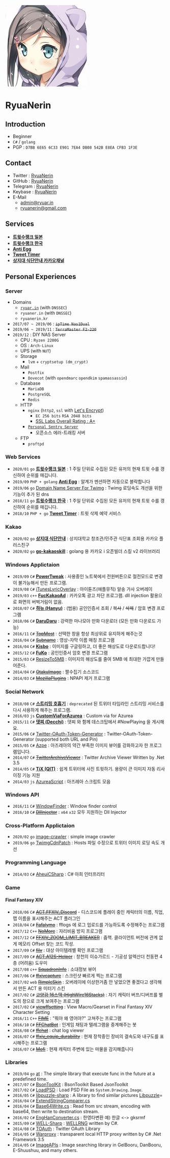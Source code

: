 ![](/img/profile.png)

# RyuaNerin

## Introduction
- Beginner
- `C#` / `golang`
- PGP : `D7BB 6E65 6C33 E901 7EA4 DB08 542B E8EA CFB3 1F3E`

## Contact
- Twitter : [RyuaNerin](https://twitter.com/RyuaNerin)
- GitHub : [RyuaNerin](https://github.com/RyuaNerin)
- Telegram : [RyuaNerin](https://t.me/ryuanerin)
- Keybase : [RyuaNerin](https://keybase.io/ryuanerin)
- E-Mail
	- [admin@ryuar.in](mailto:admin@ryuar.in)
	- [ryuanerin@gmail.com](mailto:ryuanerin@gmail.com)

## Services
- [**트윗수랭크 일본**](https://twrank-jp.ryuar.in/)
- [**트윗수랭크 한국**](https://twrank-ko.ryuar.in/)
- [**Anti Egg**](https://anti-egg.ryuar.in/)
- [**Tweet Timer**](https://timer.ryuar.in/)
- [**상지대 식단안내 카카오채널**](https://pf.kakao.com/_xbkxdyT)

## Personal Experiences
### Server
- Domains
	- [`ryuar.in`](https://ryuar.in) (with `DNSSEC`)
	- `ryuaner.in` (with `DNSSEC`)
	- `ryuanerin.kr`
- `2017/07 ~ 2019/06` : ~~`ipTime Nas1Dual`~~
- `2019/06 ~ 2019/11` : ~~`TerraMaster F2-220`~~
- `2019/12` : DIY NAS Server
	- CPU : `Ryzen 2200G`
	- OS : `Arch-Linux`
	- UPS (with `NUT`)
	- Storage
		- `lvm` + `cryptsetup (dm_crypt)`
	- Mail
		- `Postfix`
		- `Dovecot` (with `opendmarc` `opendkim` `spamassassin`)
	- Database
		- `MariaDB`
		- `PostgreSQL`
		- `Redis`
	- HTTP
		- `nginx` (`http2`, `ssl` with [Let's Encrypt](https://letsencrypt.org/))
			- `EC 256 bits` `RSA 2048 bits`
			- [SSL Labs Overall Rating : A+](https://www.ssllabs.com/ssltest/analyze.html?d=ryuar.in&hideResults=on)
		- [`Personal Sentry Server`](https://sentry.io/)
			- 오픈소스 에러-트래킹 서버
	- FTP
		- `proftpd`

### Web Services
- `2020/01` `go` [**트윗수랭크 일본**](https://twrank-jp.ryuar.in/) : 1 주일 단위로 수집된 모든 유저의 현재 트윗 수를 갱신하여 순위를 매깁니다.
- `2019/09` `PHP + golang` [**Anti Egg**](https://anti-egg.ryuar.in/) : 알계가 멘션하면 자동으로 블락합니다
- `2019/06` `go` [Domain Name Server For Twimg](https://github.com/RyuaNerin/DNS-For-Twimg) : Twimg 로딩속도 개선을 위한 기능이 추가 된 dns
- `2018/11` `go` [**트윗수랭크 한국**](https://twrank-ko.ryuar.in/) : 1 주일 단위로 수집된 모든 유저의 현재 트윗 수를 갱신하여 순위를 매깁니다.
- `2018/10` `PHP + go` [**Tweet Timer**](https://timer.ryuar.in/) : 트윗 삭제 예약 서비스

### Kakao
- `2020/02` `go` [**상지대 식단안내**](https://github.com/RyuaNerin/sangji-haksik-channel) : 상지대학교 창조관/민주관 식단표 조회용 카카오 플러스친구
- `2020/02` `go` [**go-kakaoskill**](https://github.com/RyuaNerin/go-kakaoskill) : golang 용 카카오 i 오픈빌더 스킬 v2 라이브러리

### Windows Applictaion
- `2019/09` `C#` [**PowerTweak**](https://github.com/RyuaNerin/PowerTweak) : 사용중인 노트북에서 전원버튼으로 절전모드로 변경이 불가능해서 만든 프로그램.
- `2019/08` `C#` [iTunesLyricOverlay](https://github.com/RyuaNerin/iTunesLyricOverlay) : 아이튠즈(애플뮤직) 알송 가사 오버레이
- `2019/03` `c++` [**FucKakaoAd**](https://github.com/RyuaNerin/FucKakaoAd) : 카카오톡 광고 차단 프로그램. dll injection 활용으로 화면의 버벅거림이 없음.
- `2018/07` `C#` [**하뉴 (Hanyu)**](https://github.com/RyuaNerin/Hanyu) : (범용) 공인인증서 조회 / ~~복사~~ / ~~삭제~~ / 암호 변경 프로그램
- `2018/06` `C#` [**DaruDaru**](https://github.com/RyuaNerin/DaruDaru) : 강력한 마나모아 만화 다운로더 (모든 만화 다운로드 가능)
- `2016/11` `C#` [~~TopMost~~](https://github.com/RyuaNerin/Topmost) : 선택한 창을 항상 최상위로 유지하게 해주는것
- `2016/04` `C#` [~~Subname~~](https://github.com/RyuaNerin/Subname) : 영상-자막 이름 매칭 프로그램
- `2016/04` `C#` [**Kisbo**](https://github.com/RyuaNerin/Kisbo) : 이미지를 구글링하고, 더 좋은 해상도로 다운로드합니다!
- `2015/12` `C#` [**FuKo**](https://github.com/RyuaNerin/FuKo) : 공인인증서 암호 변경 프로그램
- `2015/03` `C#` [ResizeTo5MB](https://github.com/RyuaNerin/ResizeTo5MB) : 이미지의 해상도를 줄여 5MB 에 최대한 가깝게 만들어준다.
- `2014/04` `C#` [~~OtakuImage~~](https://github.com/RyuaNerin/OtakuImage) : 짤수집기 소스코드
- `2014/03` `C#` [~~MozillaPlugins~~](https://github.com/RyuaNerin/MozillaPlugins) : NPAPI 제거 프로그램

### Social Network
- `2018/08` `C#` [**스트리밍 호흡기**](https://github.com/RyuaNerin/StreamingRespirator) : `deprecated` 된 트위터 타임라인 스트리밍 서비스를 다시 사용하게 해주는 프로그램.
- `2016/03` `js` [**CustomViaForAzurea**](https://github.com/RyuaNerin/CustomViaForAzurea) : Custom via for Azurea
- `2015/11` `C#` [**뎃찌 (Decchi)**](https://github.com/SasarinoMARi/Decchi) : 뎃찌 와 함께 데스크탑에서 #NowPlaying 을 게시해요.
- `2015/06` `C#` [Twitter-OAuth-Token-Generator](https://github.com/RyuaNerin/Twitter-OAuth-Token-Generator) : Twitter-OAuth-Token-Generator (supported both URL and Pin)
- `2015/05` `C#` [Azpe](https://github.com/RyuaNerin/Azpe) : 아즈레아의 약간 부족한 이미지 뷰어를 강화하고자 한 프로그램입니다.
- `2014/07` `C#` [~~TwitterArchiveViewer~~](https://github.com/RyuaNerin/TwitterArchiveViewer) : Twitter Archive Viewer Written by .Net 3.5
- `2014/05` `C#` [**TiX (QIT)**](https://github.com/RyuaNerin/QIT) : 쉽게 트위터에 사진 트윗하기. 용량이 큰 이미지 자동 리사이징 기능 지원
- `2014/03` `js` [AzureaScript](https://github.com/RyuaNerin/AzureaScript) : 아즈레아 스크립트 모음

### Windows API
- `2016/11` `C#` [WindowFinder](https://gist.github.com/RyuaNerin/cf57dc3e9d08d7b57e03de5e81677207) : Window finder control
- `2016/10` `C#` [~~DllInjector~~](https://github.com/RyuaNerin/DllInjector) : `x64` `x32` 모두 지원하는 Dll Injector

### Cross-Platform Applictaion
- `2020/02` `go` [image-crawler](https://github.com/RyuaNerin/image-crawler) : simple image crawler
- `2019/06` `go` [TwimgCdnPatch](https://github.com/RyuaNerin/TwimgCdnPatch) : Hosts 파일 수정으로 트위터 이미지 로딩 속도 개선

### Programming Language
- `2014/03` `C#` [AheuiCSharp](https://github.com/RyuaNerin/AheuiCSharp) : C# 아희 인터프리터

### Game

#### Final Fantasy XIV
- `2018/06` `C#` [~~ACT.FFXIV_Discord~~](https://github.com/RyuaNerin/ACT.FFXIV_Discord) - 디스코드에 플레이 중인 캐릭터의 이름, 직업, 맵 이름을 표시해주는 ACT 플러그인
- `2018/04` `C#` [~~Fafalymo~~](https://github.com/RyuaNerin/Fafalymo) : fflogs 에 로그 업로드를 가능하도록 수정해주는 프로그램
- `2017/12` `C++` [~~NoMore~~](https://github.com/RyuaNerin/NoMore) : 자리비움 방지 프로그램
- `2017/12` `C#` [~~FFXIV_ZOOM_LIMIT_BREAKER~~](https://github.com/RyuaNerin/FFXIV_ZOOM_LIMIT_BREAKER) : 줌핵. 클라이언트 버전에 관계 없게 메모리 Offset 찾는 코드 작성.
- `2017/09` `C#` [~~filv~~](https://github.com/RyuaNerin/filv) : 대상 아이템레벨 확인 프로그램
- `2017/09` `C#` [~~ACT.A12S-Helper~~](https://github.com/RyuaNerin/ACT.A12S-Helper) : 창천의 이슈가르드 - 기공성 알렉산더 천동편 4층 (어려움) 도우미
- `2017/08` `c++` [~~SquadronInfo~~](https://github.com/RyuaNerin/SquadronInfo) : 소대정보 뷰어
- `2017/06` `C#` [~~ffxivcapture~~](https://github.com/RyuaNerin/ffxivcapture) : 스크린샷 빠르게 찍는 프로그램
- `2017/02` `web` [~~RimpleSkin~~](https://github.com/RyuaNerin/RimpleSkin) : 오버레이에 이상한거좀 안 넣었으면 좋겠다고 생각해서 만든 ACT 용 미터기 스킨
- `2017/02` `C#` [~~고양감 16스택 (HighWire16Stacks)~~](https://github.com/RyuaNerin/HighWire16Stacks) : 자기 캐릭터 버프/디버프를 별도의 창으로 크게 보여주는 프로그램
- `2017/02` `C#` [~~viewffsetting~~](https://github.com/RyuaNerin/viewffsetting) : View Macro/Gearset in Final Fantasy XIV Character Setting
- `2016/11` `C++` [~~FIME~~](https://github.com/RyuaNerin/FIME) : "뭐야 왜 영어야?" 고쳐주는 프로그램
- `2016/10` `C#` [~~FFChatBot~~](https://github.com/RyuaNerin/FFChatBot) : 인게임 채팅과 텔레그램을 중계해주는 봇
- `2016/08` `C#` [~~ffchat~~](https://github.com/RyuaNerin/ffchat) : chat log viewer
- `2016/07` `C#` [~~ffxiv_equip_durability~~](https://github.com/RyuaNerin/ffxiv_equip_durability) : 현재 장착중인 장비의 결속도와 내구도를 표시해주는 프로그램
- `2016/07` `C#` [~~Mofi~~](https://github.com/RyuaNerin/Mofi) : 현재 캐릭터 주변에 있는 마물을 감지해줍니다

### Libraries
- `2019/04` `go` [at](https://github.com/RyuaNerin/at) : The simple library that execute func in the future at a predefined time.
- `2017/07` `C#` [BsonToolKit](https://github.com/RyuaNerin/BsonToolKit) : BsonToolkit Based JsonToolkit
- `2017/02` `C#` [LoadPSD](https://github.com/RyuaNerin/LoadPSD) : Load PSD File as `System.Drawing.Image`.
- `2016/05` `C#` [libpuzzle-sharp](https://github.com/RyuaNerin/libpuzzle-sharp) : A library to find similar pictures [Libpuzzle](https://www.pureftpd.org/project/libpuzzle)=
- `2016/04` `C#` [ExtendStringComparer.cs](https://gist.github.com/RyuaNerin/4d42bd5adb283378c31438c78866b778)
- `2016/04` `C#` [Base64Write.cs](https://gist.github.com/RyuaNerin/9bed4ed80d6dc5c522dab4bff3777086) : Read from src stream, encoding with base64, then write to destination stream.
- `2016/02` `C#` [EngHanConverter.cs](https://gist.github.com/RyuaNerin/a62f5ba56f3b3121a495) : 한영타변환 예) 한글 <-> gksrmf
- `2015/09` `C#` [WELL-Sharp](https://github.com/RyuaNerin/WELL-Sharp) : [WELLRNG](http://www.iro.umontreal.ca/~panneton/WELLRNG.html) written by C#.
- `2014/08` `C#` [TOAuth](https://github.com/RyuaNerin/TOAuth) : Twitter OAuth Library
- `2014/05` `C#` [Warproxy](https://github.com/RyuaNerin/Warproxy) : transparent local HTTP proxy written by C# .Net Framework 3.5
- `2014/05` `C#` [ImageAPIs](https://github.com/RyuaNerin/ImageAPIs) : Image searching library in GelBooru, DanBooru, E-Shuushuu, and many others.

